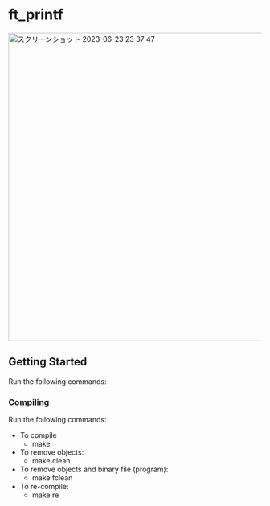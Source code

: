 # ft_printf
<img width="614" alt="スクリーンショット 2023-06-23 23 37 47" src="https://github.com/Justhiro55/ft_printf/assets/77094170/18732802-acad-4e05-9f8d-7e35815e2b28">

## Getting Started
Run the following commands:

### Compiling
Run the following commands:
- To compile
  - make
- To remove objects:
  - make clean
- To remove objects and binary file (program):
  - make fclean
- To re-compile:
  - make re
